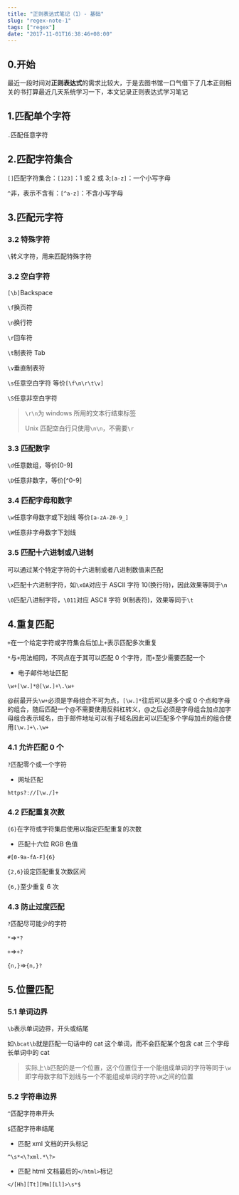 ```yaml
---
title: "正则表达式笔记（1）- 基础"
slug: "regex-note-1"
tags: ["regex"]
date: "2017-11-01T16:38:46+08:00"
---
```


## 0.开始

最近一段时间对**正则表达式**的需求比较大，于是去图书馆一口气借下了几本正则相关的书打算最近几天系统学习一下，本文记录正则表达式学习笔记

## 1.匹配单个字符

`.`匹配任意字符

## 2.匹配字符集合

`[]`匹配字符集合：`[123]`：1 或 2 或 3;`[a-z]`：一个小写字母

`^`非，表示不含有：`[^a-z]`：不含小写字母

## 3.匹配元字符

### 3.2 特殊字符

`\`转义字符，用来匹配特殊字符

### 3.2 空白字符

`[\b]`Backspace

`\f`换页符

`\n`换行符

`\r`回车符

`\t`制表符 Tab

`\v`垂直制表符

`\s`任意空白字符 等价`[\f\n\r\t\v]`

`\S`任意非空白字符

> `\r\n`为 windows 所用的文本行结束标签
>
> Unix 匹配空白行只使用`\n\n`，不需要`\r`

### 3.3 匹配数字

`\d`任意数组，等价[0-9]

`\D`任意非数字，等价[^0-9]

### 3.4 匹配字母和数字

`\w`任意字母数字或下划线 等价`[a-zA-Z0-9_]`

`\W`任意非字母数字下划线

### 3.5 匹配十六进制或八进制

可以通过某个特定字符的十六进制或者八进制数值来匹配

`\x`匹配十六进制字符，如`\x0A`对应于 ASCII 字符 10(换行符)，因此效果等同于`\n`

`\0`匹配八进制字符，`\011`对应 ASCII 字符 9(制表符)，效果等同于`\t`

## 4.重复匹配

`+`在一个给定字符或字符集合后加上`+`表示匹配多次重复

`*`与`+`用法相同，不同点在于其可以匹配 0 个字符，而`+`至少需要匹配一个

-   电子邮件地址匹配

`\w+[\w.]*@[\w.]+\.\w+`

@前最开头`\w+`必须是字母组合不可为点，`[\w.]*`往后可以是多个或 0 个点和字母的组合，随后匹配一个@不需要使用反斜杠转义，@之后必须是字母组合加点加字母组合表示域名，由于邮件地址可以有子域名因此可以匹配多个字母加点的组合使用`[\w.]+\.\w+`

### 4.1 允许匹配 0 个

`?`匹配零个或一个字符

-   网址匹配

`https?://[\w./]+`

### 4.2 匹配重复次数

`{6}`在字符或字符集后使用以指定匹配重复的次数

-   匹配十六位 RGB 色值

`#[0-9a-fA-F]{6}`

`{2,6}`设定匹配重复次数区间

`{6,}`至少重复 6 次

### 4.3 防止过度匹配

`?`匹配尽可能少的字符

`*`=>`*?`

`+`=>`+?`

`{n,}`=>`{n,}?`

## 5.位置匹配

### 5.1 单词边界

`\b`表示单词边界，开头或结尾

如`\bcat\b`就是匹配一句话中的 cat 这个单词，而不会匹配某个包含 cat 三个字母长单词中的 cat

> 实际上`\b`匹配的是一个位置，这个位置位于一个能组成单词的字符等同于`\w`即字母数字和下划线与一个不能组成单词的字符`\W`之间的位置

### 5.2 字符串边界

`^`匹配字符串开头

`$`匹配字符串结尾

-   匹配 xml 文档的开头标记

`^\s*<\?xml.*\?>`

-   匹配 html 文档最后的`</html>`标记

`</[Hh][Tt][Mm][Ll]>\s*$`
